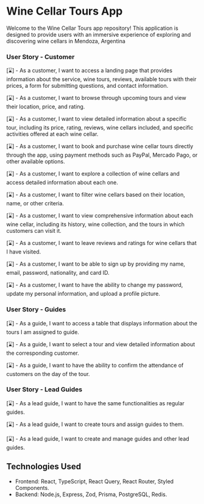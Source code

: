 # Wine Cellar Tours App

Welcome to the Wine Cellar Tours app repository! This application is designed to provide users with an immersive experience of exploring and discovering wine cellars in Mendoza, Argentina

### User Story - Customer

[⌛] - As a customer, I want to access a landing page that provides information about the service, wine tours, reviews, available tours with their prices, a form for submitting questions, and contact information.

[⌛] - As a customer, I want to browse through upcoming tours and view their location, price, and rating.

[⌛] - As a customer, I want to view detailed information about a specific tour, including its price, rating, reviews, wine cellars included, and specific activities offered at each wine cellar.

[⌛] - As a customer, I want to book and purchase wine cellar tours directly through the app, using payment methods such as PayPal, Mercado Pago, or other available options.

[⌛] - As a customer, I want to explore a collection of wine cellars and access detailed information about each one.

[⌛] - As a customer, I want to filter wine cellars based on their location, name, or other criteria.

[⌛] - As a customer, I want to view comprehensive information about each wine cellar, including its history, wine collection, and the tours in which customers can visit it.

[⌛] - As a customer, I want to leave reviews and ratings for wine cellars that I have visited.

[⌛] - As a customer, I want to be able to sign up by providing my name, email, password, nationality, and card ID.

[⌛] - As a customer, I want to have the ability to change my password, update my personal information, and upload a profile picture.

### User Story - Guides

[⌛] - As a guide, I want to access a table that displays information about the tours I am assigned to guide.

[⌛] - As a guide, I want to select a tour and view detailed information about the corresponding customer.

[⌛] - As a guide, I want to have the ability to confirm the attendance of customers on the day of the tour.

### User Story - Lead Guides

[⌛] - As a lead guide, I want to have the same functionalities as regular guides.

[⌛] - As a lead guide, I want to create tours and assign guides to them.

[⌛] - As a lead guide, I want to create and manage guides and other lead guides.

## Technologies Used

- Frontend: React, TypeScript, React Query, React Router, Styled Components.
- Backend: Node.js, Express, Zod, Prisma, PostgreSQL, Redis.
